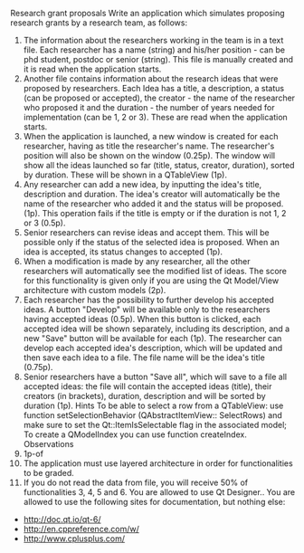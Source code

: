 ﻿Research grant proposals
Write an application which simulates proposing research grants by a research team, as follows:
1. The information about the researchers working in the team is in a text file. Each researcher has a name (string) and his/her position - can be phd student, postdoc or senior (string). This file is manually created and it is read when the application starts.
2. Another file contains information about the research ideas that were proposed by researchers. Each Idea has a title, a description, a status (can be proposed or accepted), the creator - the name of the researcher who proposed it and the duration - the number of years needed for implementation (can be 1, 2 or 3). These are read when the application starts.
3. When the application is launched, a new window is created for each researcher, having as title the researcher's name. The researcher's position will also be shown on the window (0.25p). The window will show all the ideas launched so far (title, status, creator, duration), sorted by duration. These will be shown in a QTableView (1p).
4. Any researcher can add a new idea, by inputting the idea's title, description and duration. The idea's creator will automatically be the name of the researcher who added it and the status will be proposed. (1p). This operation fails if the title is empty or if the duration is not 1, 2 or 3 (0.5p).
5. Senior researchers can revise ideas and accept them. This will be possible only if the status of the selected idea is proposed. When an idea is accepted, its status changes to accepted (1p).
6. When a modification is made by any researcher, all the other researchers will automatically see the modified list of ideas. The score for this functionality is given only if you are using the Qt Model/View architecture with custom models (2p).
7. Each researcher has the possibility to further develop his accepted ideas. A button "Develop" will be available only to the researchers having accepted ideas (0.5p). When this button is clicked, each accepted idea will be shown separately, including its description, and a new "Save" button will be available for each (1p). The researcher can develop each accepted idea's description, which will be updated and then save each idea to a file. The file name will be the idea's title (0.75p).
8. Senior researchers have a button "Save all", which will save to a file all accepted ideas: the file will contain the accepted ideas (title), their creators (in brackets), duration, description and will be sorted by duration (1p).
Hints
To be able to select a row from a QTableView: use function
setSelectionBehavior (QAbstractItemView:: SelectRows) and make sure to set the Qt::ItemIsSelectable flag in the associated model;
To create a QModelIndex you can use function createIndex.
Observations
1. 1p-of
2. The application must use layered architecture in order for functionalities to be graded.
3. If you do not read the data from file, you will receive 50% of functionalities 3, 4, 5 and 6.
You are allowed to use Qt Designer..
You are allowed to use the following sites for documentation, but nothing else:
- http://doc.qt.io/qt-6/
- http://en.cppreference.com/w/
- http://www.cplusplus.com/
